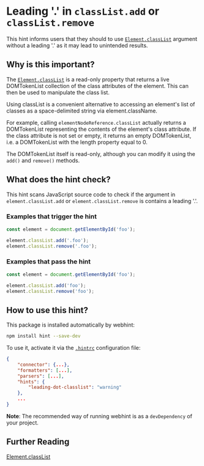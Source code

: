 # Leading '.' in `classList.add` or `classList.remove`

This hint informs users that they should to use
[`Element.classList`][classlist] argument without a leading '.' as it
may lead to unintended results.

## Why is this important?

The [`Element.classList`][classlist] is a read-only property that returns
a live DOMTokenList collection of the class attributes of the element.
This can then be used to manipulate the class list.

Using classList is a convenient alternative to accessing an element's list
of classes as a space-delimited string via element.className.

For example, calling `elementNodeReference.classList` actually returns
a DOMTokenList representing the contents of the element's class attribute.
If the class attribute is not set or empty, it returns an empty
DOMTokenList, i.e. a DOMTokenList with the length property equal to 0.

The DOMTokenList itself is read-only, although you can modify it using the
`add()` and `remove()` methods.

## What does the hint check?

This hint scans JavaScript source code to check if the argument in
`element.classList.add` or `element.classList.remove` is contains a
leading '.'.

### Examples that **trigger** the hint

```javascript
const element = document.getElementById('foo');

element.classList.add('.foo');
element.classList.remove('.foo');
```

### Examples that **pass** the hint

```javascript
const element = document.getElementById('foo');

element.classList.add('foo');
element.classList.remove('foo');
```

## How to use this hint?

This package is installed automatically by webhint:

```bash
npm install hint --save-dev
```

To use it, activate it via the [`.hintrc`][hintrc] configuration file:

```json
{
    "connector": {...},
    "formatters": [...],
    "parsers": [...],
    "hints": {
        "leading-dot-classlist": "warning"
    },
    ...
}
```

**Note**: The recommended way of running webhint is as a `devDependency` of
your project.

## Further Reading

[Element.classList][classlist]

<!-- Link labels: -->

[classlist]: https://developer.mozilla.org/en-US/docs/Web/API/Element/classList
[hintrc]: https://webhint.io/docs/user-guide/configuring-webhint/summary/
